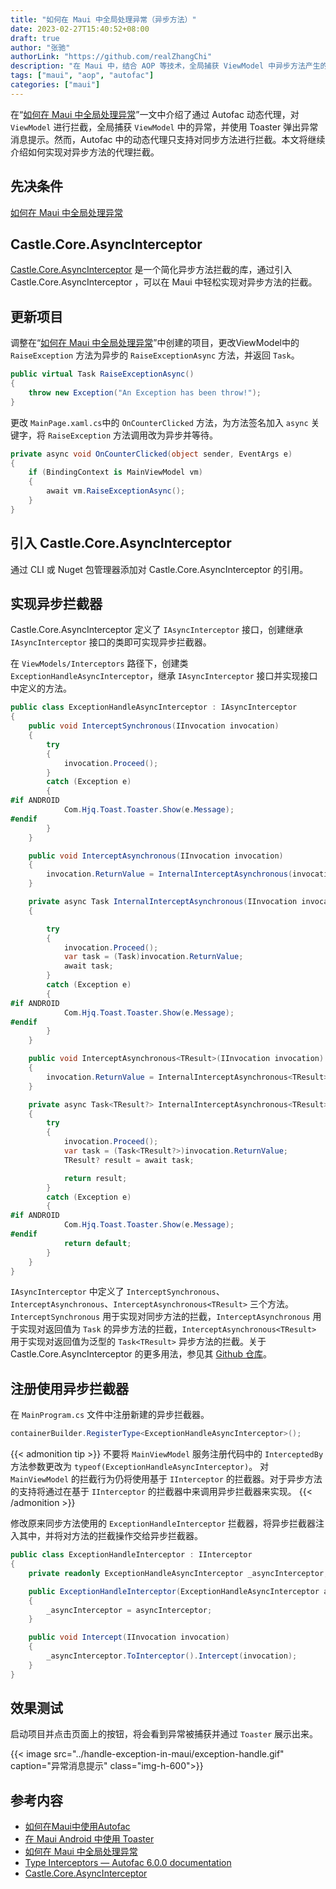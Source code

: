 ```yaml
---
title: "如何在 Maui 中全局处理异常（异步方法）"
date: 2023-02-27T15:40:52+08:00
draft: true
author: "张驰"
authorLink: "https://github.com/realZhangChi"
description: "在 Maui 中，结合 AOP 等技术，全局捕获 ViewModel 中异步方法产生的异常，并弹出 Toast 提示。"
tags: ["maui", "aop", "autofac"]
categories: ["maui"]
---
```


在“[如何在 Maui 中全局处理异常](https://zhangchi.io/posts/handle-exception-in-maui/)”一文中介绍了通过 Autofac 动态代理，对 `ViewModel` 进行拦截，全局捕获 `ViewModel` 中的异常，并使用 Toaster 弹出异常消息提示。然而，Autofac 中的动态代理只支持对同步方法进行拦截。本文将继续介绍如何实现对异步方法的代理拦截。

## 先决条件

[如何在 Maui 中全局处理异常](https://zhangchi.io/posts/handle-exception-in-maui/)

## Castle.Core.AsyncInterceptor

[Castle.Core.AsyncInterceptor](https://github.com/JSkimming/Castle.Core.AsyncInterceptor) 是一个简化异步方法拦截的库，通过引入 Castle.Core.AsyncInterceptor ，可以在 Maui 中轻松实现对异步方法的拦截。

## 更新项目

调整在“[如何在 Maui 中全局处理异常](https://zhangchi.io/posts/handle-exception-in-maui/)”中创建的项目，更改ViewModel中的 `RaiseException` 方法为异步的 `RaiseExceptionAsync` 方法，并返回 `Task`。

``` csharp
public virtual Task RaiseExceptionAsync()
{
    throw new Exception("An Exception has been throw!");
}
```

更改 `MainPage.xaml.cs`中的 `OnCounterClicked` 方法，为方法签名加入 `async` 关键字，将 `RaiseException` 方法调用改为异步并等待。

``` csharp
private async void OnCounterClicked(object sender, EventArgs e)
{
    if (BindingContext is MainViewModel vm)
    {
        await vm.RaiseExceptionAsync();
    }
}
```

## 引入 Castle.Core.AsyncInterceptor

通过 CLI 或 Nuget 包管理器添加对 Castle.Core.AsyncInterceptor 的引用。

## 实现异步拦截器

Castle.Core.AsyncInterceptor 定义了 `IAsyncInterceptor` 接口，创建继承 `IAsyncInterceptor` 接口的类即可实现异步拦截器。

在 `ViewModels/Interceptors` 路径下，创建类 `ExceptionHandleAsyncInterceptor`，继承 `IAsyncInterceptor` 接口并实现接口中定义的方法。

``` csharp
public class ExceptionHandleAsyncInterceptor : IAsyncInterceptor
{
    public void InterceptSynchronous(IInvocation invocation)
    {
        try
        {
            invocation.Proceed();
        }
        catch (Exception e)
        {
#if ANDROID
            Com.Hjq.Toast.Toaster.Show(e.Message);
#endif
        }
    }

    public void InterceptAsynchronous(IInvocation invocation)
    {
        invocation.ReturnValue = InternalInterceptAsynchronous(invocation);
    }

    private async Task InternalInterceptAsynchronous(IInvocation invocation)
    {

        try
        {
            invocation.Proceed();
            var task = (Task)invocation.ReturnValue;
            await task;
        }
        catch (Exception e)
        {
#if ANDROID
            Com.Hjq.Toast.Toaster.Show(e.Message);
#endif
        }
    }

    public void InterceptAsynchronous<TResult>(IInvocation invocation)
    {
        invocation.ReturnValue = InternalInterceptAsynchronous<TResult>(invocation);
    }

    private async Task<TResult?> InternalInterceptAsynchronous<TResult>(IInvocation invocation)
    {
        try
        {
            invocation.Proceed();
            var task = (Task<TResult?>)invocation.ReturnValue;
            TResult? result = await task;

            return result;
        }
        catch (Exception e)
        {
#if ANDROID
            Com.Hjq.Toast.Toaster.Show(e.Message);
#endif
            return default;
        }
    }
}
```

`IAsyncInterceptor` 中定义了 `InterceptSynchronous`、`InterceptAsynchronous`、`InterceptAsynchronous<TResult>` 三个方法。`InterceptSynchronous` 用于实现对同步方法的拦截，`InterceptAsynchronous` 用于实现对返回值为 `Task` 的异步方法的拦截，`InterceptAsynchronous<TResult>` 用于实现对返回值为泛型的 `Task<TResult>` 异步方法的拦截。关于 Castle.Core.AsyncInterceptor 的更多用法，参见其 [Github 仓库](https://github.com/JSkimming/Castle.Core.AsyncInterceptor)。

## 注册使用异步拦截器

在 `MainProgram.cs` 文件中注册新建的异步拦截器。

``` csharp
containerBuilder.RegisterType<ExceptionHandleAsyncInterceptor>();
```

{{< admonition tip >}}
不要将 `MainViewModel` 服务注册代码中的 `InterceptedBy` 方法参数更改为 `typeof(ExceptionHandleAsyncInterceptor)`。
对 `MainViewModel` 的拦截行为仍将使用基于 `IInterceptor` 的拦截器。对于异步方法的支持将通过在基于 `IInterceptor` 的拦截器中来调用异步拦截器来实现。
{{< /admonition >}}

修改原来同步方法使用的 `ExceptionHandleInterceptor` 拦截器，将异步拦截器注入其中，并将对方法的拦截操作交给异步拦截器。

``` csharp
public class ExceptionHandleInterceptor : IInterceptor
{
    private readonly ExceptionHandleAsyncInterceptor _asyncInterceptor;

    public ExceptionHandleInterceptor(ExceptionHandleAsyncInterceptor asyncInterceptor)
    {
        _asyncInterceptor = asyncInterceptor;
    }

    public void Intercept(IInvocation invocation)
    {
        _asyncInterceptor.ToInterceptor().Intercept(invocation);
    }
}
```

## 效果测试

启动项目并点击页面上的按钮，将会看到异常被捕获并通过 `Toaster` 展示出来。

{{< image src="../handle-exception-in-maui/exception-handle.gif" caption="异常消息提示" class="img-h-600">}}

## 参考内容

- [如何在Maui中使用Autofac](https://zhangchi.io/posts/use-autofac-in-maui/)
- [在 Maui Android 中使用 Toaster](https://zhangchi.io/posts/use-toaster-in-maui-android/)
- [如何在 Maui 中全局处理异常](https://zhangchi.io/posts/handle-exception-in-maui/)
- [Type Interceptors — Autofac 6.0.0 documentation](https://autofac.readthedocs.io/en/latest/advanced/interceptors.html)
- [Castle.Core.AsyncInterceptor](https://github.com/JSkimming/Castle.Core.AsyncInterceptor)
